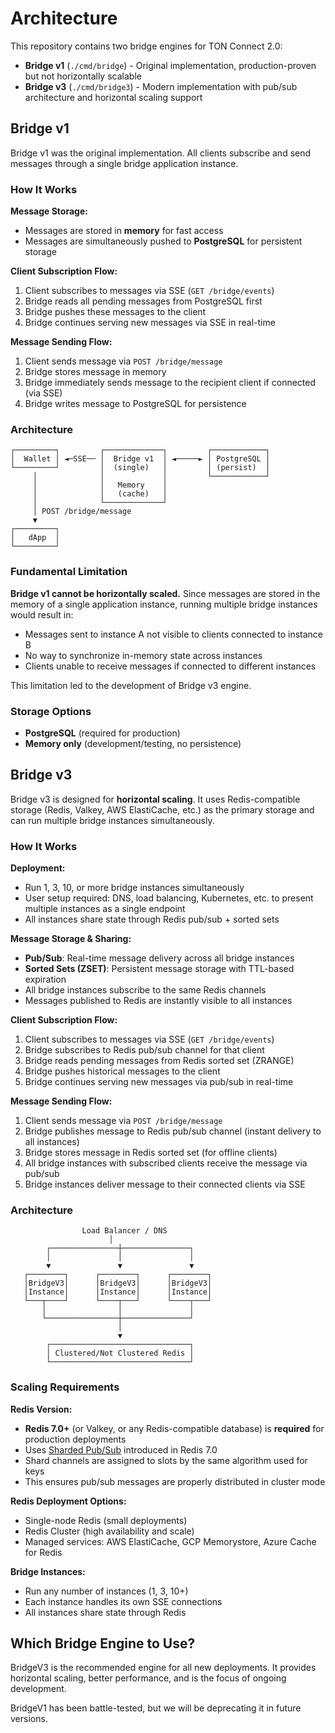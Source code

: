 # Architecture

This repository contains two bridge engines for TON Connect 2.0:

- **Bridge v1** (`./cmd/bridge`) - Original implementation, production-proven but not horizontally scalable
- **Bridge v3** (`./cmd/bridge3`) - Modern implementation with pub/sub architecture and horizontal scaling support

## Bridge v1

Bridge v1 was the original implementation. All clients subscribe and send messages through a single bridge application instance.

### How It Works

**Message Storage:**
- Messages are stored in **memory** for fast access
- Messages are simultaneously pushed to **PostgreSQL** for persistent storage

**Client Subscription Flow:**
1. Client subscribes to messages via SSE (`GET /bridge/events`)
2. Bridge reads all pending messages from PostgreSQL first
3. Bridge pushes these messages to the client
4. Bridge continues serving new messages via SSE in real-time

**Message Sending Flow:**
1. Client sends message via `POST /bridge/message`
2. Bridge stores message in memory
3. Bridge immediately sends message to the recipient client if connected (via SSE)
4. Bridge writes message to PostgreSQL for persistence

### Architecture

```
┌─────────┐         ┌─────────────┐         ┌────────────┐
│  Wallet │ ◄─SSE── │  Bridge v1  │ ◄─────► │ PostgreSQL │
└─────────┘         │  (single)   │         │ (persist)  │
     │              │             │         └────────────┘
     │              │   Memory    │
     │              │   (cache)   │
     │              └─────────────┘
     │ POST /bridge/message
     ▼
┌─────────┐
│   dApp  │
└─────────┘
```

### Fundamental Limitation

**Bridge v1 cannot be horizontally scaled.** Since messages are stored in the memory of a single application instance, running multiple bridge instances would result in:
- Messages sent to instance A not visible to clients connected to instance B
- No way to synchronize in-memory state across instances
- Clients unable to receive messages if connected to different instances

This limitation led to the development of Bridge v3 engine.

### Storage Options

- **PostgreSQL** (required for production)
- **Memory only** (development/testing, no persistence)

## Bridge v3

Bridge v3 is designed for **horizontal scaling**. It uses Redis-compatible storage (Redis, Valkey, AWS ElastiCache, etc.) as the primary storage and can run multiple bridge instances simultaneously.

### How It Works

**Deployment:**
- Run 1, 3, 10, or more bridge instances simultaneously
- User setup required: DNS, load balancing, Kubernetes, etc. to present multiple instances as a single endpoint
- All instances share state through Redis pub/sub + sorted sets

**Message Storage & Sharing:**
- **Pub/Sub**: Real-time message delivery across all bridge instances
- **Sorted Sets (ZSET)**: Persistent message storage with TTL-based expiration
- All bridge instances subscribe to the same Redis channels
- Messages published to Redis are instantly visible to all instances

**Client Subscription Flow:**
1. Client subscribes to messages via SSE (`GET /bridge/events`)
2. Bridge subscribes to Redis pub/sub channel for that client
3. Bridge reads pending messages from Redis sorted set (ZRANGE)
4. Bridge pushes historical messages to the client
5. Bridge continues serving new messages via pub/sub in real-time

**Message Sending Flow:**
1. Client sends message via `POST /bridge/message`
2. Bridge publishes message to Redis pub/sub channel (instant delivery to all instances)
3. Bridge stores message in Redis sorted set (for offline clients)
4. All bridge instances with subscribed clients receive the message via pub/sub
5. Bridge instances deliver message to their connected clients via SSE

### Architecture

```
                Load Balancer / DNS
                      │
        ┌───────────────┼───────────────┐
        │               │               │
        ▼               ▼               ▼
   ┌────────┐      ┌────────┐      ┌────────┐
   │BridgeV3│      │BridgeV3│      │BridgeV3│
   │Instance│      │Instance│      │Instance│
   └───┬────┘      └────┬───┘      └────┬───┘
       │                │               │
       └────────────────┼───────────────┘
                        │
                        ▼
        ┌───────────────────────────────┐
        │ Clustered/Not Clustered Redis │
        └───────────────────────────────┘
```

### Scaling Requirements

**Redis Version:**
- **Redis 7.0+** (or Valkey, or any Redis-compatible database) is **required** for production deployments
- Uses [Sharded Pub/Sub](https://valkey.io/topics/pubsub/) introduced in Redis 7.0
- Shard channels are assigned to slots by the same algorithm used for keys
- This ensures pub/sub messages are properly distributed in cluster mode

**Redis Deployment Options:**
- Single-node Redis (small deployments)
- Redis Cluster (high availability and scale)
- Managed services: AWS ElastiCache, GCP Memorystore, Azure Cache for Redis

**Bridge Instances:**
- Run any number of instances (1, 3, 10+)
- Each instance handles its own SSE connections
- All instances share state through Redis

## Which Bridge Engine to Use?

BridgeV3 is the recommended engine for all new deployments. It provides horizontal scaling, better performance, and is the focus of ongoing development.

BridgeV1 has been battle-tested, but we will be deprecating it in future versions.
